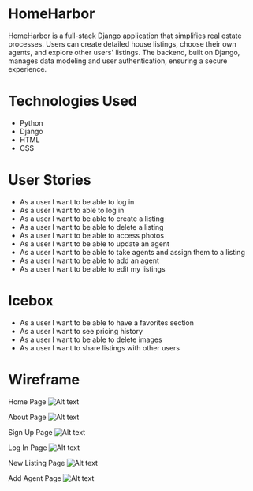 # HomeHarbor

HomeHarbor is a full-stack Django application that simplifies real estate processes. Users can create detailed house listings, choose their own agents, and explore other users' listings. The backend, built on Django, manages data modeling and user authentication, ensuring a secure experience.

# Technologies Used

- Python
- Django
- HTML
- CSS
# User Stories

- As a user I want to be able to log in
- As a user I want to able to log in
- As a user I want to be able to create a listing
- As a user I want to be able to delete a listing
- As a user I want to be able to access photos
- As a user I want to be able to update an agent
- As a user I want to be able to take agents and assign them to a listing
- As a user I want to be able to add an agent
- As a user I want to be able to edit my listings

# Icebox

- As a user I want to be able to have a favorites section
- As a user I want to see pricing history
- As a user I want to be able to delete images
- As a user I want to share listings with other users

# Wireframe

Home Page
![Alt text](main_app/static/images/!%5BHomePage%5D(images:Wireframe.png).png)

About Page
![Alt text](main_app/static/images/!%5BAbout%5D(images:Wireframe.png).png)

Sign Up Page
![Alt text](main_app/static/images/!%5BSignUp%5D(images:Wireframe.png).png)

Log In Page
![Alt text](main_app/static/images/!%5BLogIn%5D(images:Wireframe.png).png)

New Listing Page
![Alt text](main_app/static/images/!%5BNewListing%5D(images:Wireframe.png).png)

Add Agent Page
![Alt text](main_app/static/images/!%5BAddAgent%5D(images:Wireframe.png).png)

